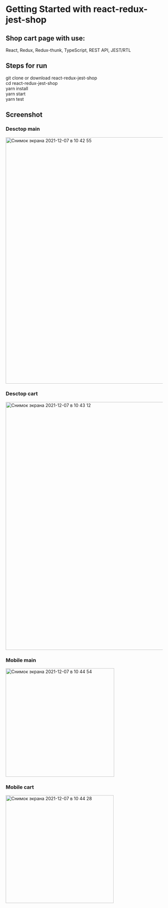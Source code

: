 # Getting Started with react-redux-jest-shop

## Shop cart page with use:
React, Redux, Redux-thunk, TypeScript, REST API, JEST/RTL

## Steps for run
git clone or download react-redux-jest-shop<br />
cd react-redux-jest-shop<br />
yarn install <br />
yarn start <br />
yarn test <br />

## Screenshot 
### Desctop main 
<img width="790" alt="Снимок экрана 2021-12-07 в 10 42 55" src="https://user-images.githubusercontent.com/34871899/144987613-ea514adf-3293-4e5a-b68d-c5d5a3a2929b.png"><br />
### Desctop cart
<img width="795" alt="Снимок экрана 2021-12-07 в 10 43 12" src="https://user-images.githubusercontent.com/34871899/144987641-3243e521-1422-471e-8cc8-7d8976536701.png"><br />
### Mobile main
<img width="348" alt="Снимок экрана 2021-12-07 в 10 44 54" src="https://user-images.githubusercontent.com/34871899/144987671-1e041085-4d1a-4b59-b8ab-fa468457d5ff.png"><br />
### Mobile cart
<img width="346" alt="Снимок экрана 2021-12-07 в 10 44 28" src="https://user-images.githubusercontent.com/34871899/144988150-46b73211-ea37-419e-93d1-0c99ba07e663.png">
<br />
